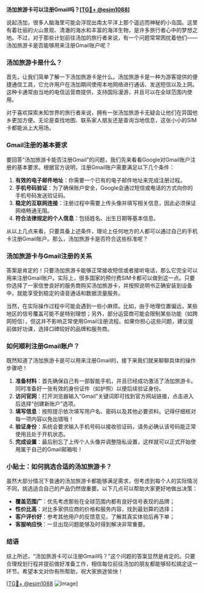 **汤加旅游卡可以注册Gmail吗？[[TG💪+ @esim1088](https://t.me/s/esim1088)]**

说起汤加，很多人脑海里可能会浮现出南太平洋上那个遥远而神秘的小岛国。这里有着壮丽的火山景观、清澈的海水和丰富的海洋生物，是许多旅行者心中的梦想之地。不过，对于那些计划前往汤加的旅行者来说，有一个问题常常困扰着他们——汤加旅游卡是否能够用来注册Gmail账户呢？

### 汤加旅游卡是什么？

首先，让我们简单了解一下汤加旅游卡是什么。汤加旅游卡是一种为游客提供的便捷通信工具，它允许用户在汤加期间使用本地网络进行通话、发送短信以及上网。这种卡通常由当地的电信运营商提供，支持国际漫游，并且可以在全球范围内使用。

对于喜欢探索未知世界的旅行者来说，拥有一张汤加旅游卡无疑会让他们在异国他乡更加方便。无论是查找地图、联系家人朋友还是查询当地信息，这张小小的SIM卡都能派上大用场。

### Gmail注册的基本要求

要回答“汤加旅游卡能否注册Gmail”的问题，我们先来看看Google对Gmail账户注册的基本要求。根据官方说明，注册Gmail账户需要满足以下几个条件：

1. **有效的电子邮件地址**：你需要一个已有的电子邮件地址来完成注册过程。
2. **手机号码验证**：为了确保账户安全，Google会通过短信或电话的方式向你的手机号码发送验证码。
3. **稳定的互联网连接**：注册过程中需要上传头像并填写相关信息，因此必须保证网络畅通无阻。
4. **符合法律规定的个人信息**：包括姓名、出生日期等基本信息。

从以上几点来看，只要具备上述条件，理论上任何地方的人都可以通过自己的手机卡注册Gmail账户。那么，汤加旅游卡是否符合这些标准呢？

### 汤加旅游卡与Gmail注册的关系

答案是肯定的！只要汤加旅游卡能够正常接收短信或者接听电话，那么它完全可以用来注册Gmail账户。实际上，很多国家的预付费SIM卡都可以做到这一点。只要你选择了一家信誉良好的服务商购买汤加旅游卡，并按照说明书正确安装到设备中，就能享受到稳定的语音通话和数据流量服务。

当然，在实际操作过程中可能会遇到一些小麻烦。比如，由于地理位置偏远，某些地区的信号覆盖可能不是特别理想；另外，部分运营商可能会限制某些功能（如跨网短信），但这并不影响正常使用Gmail注册流程。如果你担心这些问题，建议提前做好功课，选择口碑较好的品牌和服务商。

### 如何顺利注册Gmail账户？

既然知道了汤加旅游卡是可以用来注册Gmail的，接下来我们就来聊聊具体的操作步骤吧！

1. **准备材料**：首先确保自己有一部智能手机，并且已经成功激活了汤加旅游卡。同时准备好一张有效的身份证件（如护照）以便后续验证身份。
2. **访问官网**：打开浏览器输入“Gmail”关键词即可找到官方网站链接，点击进入后选择“创建新账户”选项。
3. **填写信息**：按照提示依次填写用户名、密码以及其他必要资料。记得仔细核对每一项内容以免出错哦！
4. **验证身份**：系统会要求输入手机号码以接收验证码，请务必确认该号码能正常使用且处于开机状态。
5. **完成设置**：最后别忘了上传个人头像并调整隐私设置，这样就可以正式开始使用属于自己的Gmail邮箱啦！

### 小贴士：如何挑选合适的汤加旅游卡？

虽然大部分情况下普通的汤加旅游卡都能够满足需求，但考虑到每个人的实际情况不同，挑选适合自己的产品仍然很重要。以下几点可以帮助大家更好地做出决策：

- **覆盖范围广**：优先考虑那些在全球范围内都有良好信号表现的品牌；
- **性价比高**：对比多家供应商的价格和服务内容，找到最划算的选择；
- **客户评价好**：参考其他用户的反馈意见，了解其真实体验后再下单；
- **客服响应快**：一旦出现问题能够及时得到解决非常重要。

### 结语

综上所述，“汤加旅游卡可以注册Gmail吗？”这个问题的答案显然是肯定的。只要合理规划行程并提前做好准备工作，相信每位前往汤加的朋友都能够轻松搞定这一环节。希望本文对你有所帮助，祝大家旅途愉快！

[[TG💪+ @esim1088](https://t.me/s/esim1088) ![Image](https://i.postimg.cc/4NQfJmqS/Snipaste-2025-05-13-00-14-12.png)]
